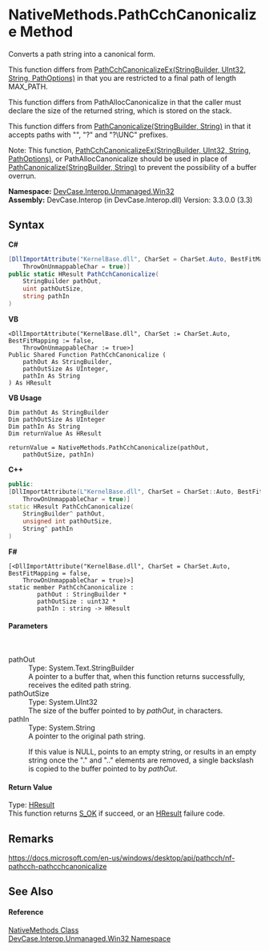 # NativeMethods.PathCchCanonicalize Method 
 

Converts a path string into a canonical form. 

 This function differs from <a href="M_DevCase_Interop_Unmanaged_Win32_NativeMethods_PathCchCanonicalizeEx">PathCchCanonicalizeEx(StringBuilder, UInt32, String, PathOptions)</a> in that you are restricted to a final path of length MAX_PATH. 

 This function differs from PathAllocCanonicalize in that the caller must declare the size of the returned string, which is stored on the stack. 

 This function differs from <a href="M_DevCase_Interop_Unmanaged_Win32_NativeMethods_PathCanonicalize">PathCanonicalize(StringBuilder, String)</a> in that it accepts paths with "\", "\?" and "\?\UNC" prefixes. 

 Note: This function, <a href="M_DevCase_Interop_Unmanaged_Win32_NativeMethods_PathCchCanonicalizeEx">PathCchCanonicalizeEx(StringBuilder, UInt32, String, PathOptions)</a>, or PathAllocCanonicalize should be used in place of <a href="M_DevCase_Interop_Unmanaged_Win32_NativeMethods_PathCanonicalize">PathCanonicalize(StringBuilder, String)</a> to prevent the possibility of a buffer overrun.

**Namespace:**&nbsp;<a href="N_DevCase_Interop_Unmanaged_Win32">DevCase.Interop.Unmanaged.Win32</a><br />**Assembly:**&nbsp;DevCase.Interop (in DevCase.Interop.dll) Version: 3.3.0.0 (3.3)

## Syntax

**C#**<br />
``` C#
[DllImportAttribute("KernelBase.dll", CharSet = CharSet.Auto, BestFitMapping = false, 
	ThrowOnUnmappableChar = true)]
public static HResult PathCchCanonicalize(
	StringBuilder pathOut,
	uint pathOutSize,
	string pathIn
)
```

**VB**<br />
``` VB
<DllImportAttribute("KernelBase.dll", CharSet := CharSet.Auto, BestFitMapping := false, 
	ThrowOnUnmappableChar := true>]
Public Shared Function PathCchCanonicalize ( 
	pathOut As StringBuilder,
	pathOutSize As UInteger,
	pathIn As String
) As HResult
```

**VB Usage**<br />
``` VB Usage
Dim pathOut As StringBuilder
Dim pathOutSize As UInteger
Dim pathIn As String
Dim returnValue As HResult

returnValue = NativeMethods.PathCchCanonicalize(pathOut, 
	pathOutSize, pathIn)
```

**C++**<br />
``` C++
public:
[DllImportAttribute(L"KernelBase.dll", CharSet = CharSet::Auto, BestFitMapping = false, 
	ThrowOnUnmappableChar = true)]
static HResult PathCchCanonicalize(
	StringBuilder^ pathOut, 
	unsigned int pathOutSize, 
	String^ pathIn
)
```

**F#**<br />
``` F#
[<DllImportAttribute("KernelBase.dll", CharSet = CharSet.Auto, BestFitMapping = false, 
	ThrowOnUnmappableChar = true)>]
static member PathCchCanonicalize : 
        pathOut : StringBuilder * 
        pathOutSize : uint32 * 
        pathIn : string -> HResult 

```


#### Parameters
&nbsp;<dl><dt>pathOut</dt><dd>Type: System.Text.StringBuilder<br />A pointer to a buffer that, when this function returns successfully, receives the edited path string.</dd><dt>pathOutSize</dt><dd>Type: System.UInt32<br />The size of the buffer pointed to by *pathOut*, in characters.</dd><dt>pathIn</dt><dd>Type: System.String<br />A pointer to the original path string. 

 If this value is NULL, points to an empty string, or results in an empty string once the "." and ".." elements are removed, a single backslash is copied to the buffer pointed to by *pathOut*.</dd></dl>

#### Return Value
Type: <a href="T_DevCase_Interop_Unmanaged_Win32_Enums_HResult">HResult</a><br />This function returns <a href="T_DevCase_Interop_Unmanaged_Win32_Enums_HResult">S_OK</a> if succeed, or an <a href="T_DevCase_Interop_Unmanaged_Win32_Enums_HResult">HResult</a> failure code.

## Remarks
<a href="https://docs.microsoft.com/en-us/windows/desktop/api/pathcch/nf-pathcch-pathcchcanonicalize" target="_blank">https://docs.microsoft.com/en-us/windows/desktop/api/pathcch/nf-pathcch-pathcchcanonicalize</a>

## See Also


#### Reference
<a href="T_DevCase_Interop_Unmanaged_Win32_NativeMethods">NativeMethods Class</a><br /><a href="N_DevCase_Interop_Unmanaged_Win32">DevCase.Interop.Unmanaged.Win32 Namespace</a><br />